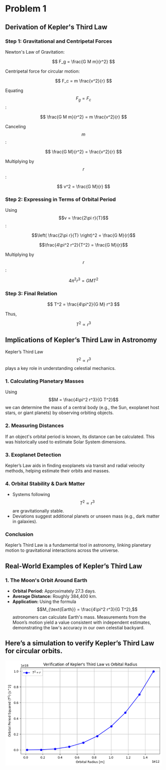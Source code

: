 # Problem 1

## Derivation of Kepler's Third Law

### Step 1: Gravitational and Centripetal Forces

Newton's Law of Gravitation:

$$
F_g = \frac{G M m}{r^2}
$$

Centripetal force for circular motion:  

$$
F_c = m \frac{v^2}{r}
$$

Equating $$F_g = F_c$$ :

$$
\frac{G M m}{r^2} = m \frac{v^2}{r}
$$

Canceling $$m$$ :

$$
\frac{G M}{r^2} = \frac{v^2}{r}
$$

Multiplying by $$r$$ :

$$
v^2 = \frac{G M}{r}
$$


### Step 2: Expressing in Terms of Orbital Period  

Using  $$v = \frac{2\pi r}{T}$$ :

$$\left( \frac{2\pi r}{T} \right)^2 = \frac{G M}{r}$$

$$\frac{4\pi^2 r^2}{T^2} = \frac{G M}{r}$$

Multiplying by $$r$$ : 

$$
4\pi^2 r^3 = G M T^2
$$

### Step 3: Final Relation  

$$
T^2 = \frac{4\pi^2}{G M} r^3
$$

Thus,

$$
T^2 \propto r^3
$$

## Implications of Kepler’s Third Law in Astronomy  

Kepler’s Third Law $$T^2 \propto r^3$$ plays a key role in understanding celestial mechanics.

### 1. Calculating Planetary Masses  
Using $$M = \frac{4\pi^2 r^3}{G T^2}$$ we can determine the mass of a central body (e.g., the Sun, exoplanet host stars, or giant planets) by observing orbiting objects.

### 2. Measuring Distances  
If an object's orbital period is known, its distance can be calculated. This was historically used to estimate Solar System dimensions.  

### 3. Exoplanet Detection  
Kepler’s Law aids in finding exoplanets via transit and radial velocity methods, helping estimate their orbits and masses.

### 4. Orbital Stability & Dark Matter  
- Systems following $$T^2 \propto r^3$$ are gravitationally stable.  
- Deviations suggest additional planets or unseen mass (e.g., dark matter in galaxies).

### Conclusion
Kepler’s Third Law is a fundamental tool in astronomy, linking planetary motion to gravitational interactions across the universe.

## Real-World Examples of Kepler’s Third Law

### 1. The Moon's Orbit Around Earth
- **Orbital Period:** Approximately 27.3 days.
- **Average Distance:** Roughly 384,400 km.
- **Application:**
Using the formula $$M_{\text{Earth}} = \frac{4\pi^2 r^3}{G T^2},$$ astronomers can calculate Earth's mass. Measurements from the Moon’s motion yield a value consistent with independent estimates, demonstrating the law's accuracy in our own celestial backyard.

## Here’s a simulation to verify Kepler’s Third Law for circular orbits.
![alt text](vurk.png)